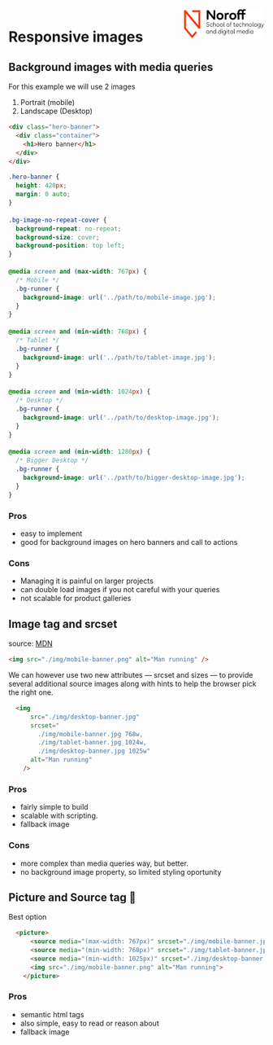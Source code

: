 <img src="./.readme/noroff-light.png" width="160" align="right">

# Responsive images

## Background images with media queries

For this example we will use 2 images

1. Portrait (mobile)
2. Landscape (Desktop)

```html
<div class="hero-banner">
  <div class="container">
    <h1>Hero banner</h1>
  </div>
</div>
```

```css
.hero-banner {
  height: 420px;
  margin: 0 auto;
}

.bg-image-no-repeat-cover {
  background-repeat: no-repeat;
  background-size: cover;
  background-position: top left;
}

@media screen and (max-width: 767px) {
  /* Mobile */
  .bg-runner {
    background-image: url('../path/to/mobile-image.jpg');
  }
}

@media screen and (min-width: 768px) {
  /* Tablet */
  .bg-runner {
    background-image: url('../path/to/tablet-image.jpg');
  }
}

@media screen and (min-width: 1024px) {
  /* Desktop */
  .bg-runner {
    background-image: url('../path/to/desktop-image.jpg');
  }
}

@media screen and (min-width: 1280px) {
  /* Bigger Desktop */
  .bg-runner {
    background-image: url('../path/to/bigger-desktop-image.jpg');
  }
}
```

### Pros

- easy to implement
- good for background images on hero banners and call to actions

### Cons

- Managing it is painful on larger projects
- can double load images if you not careful with your queries
- not scalable for product galleries

## Image tag and srcset

source: [MDN](https://developer.mozilla.org/en-US/docs/Learn/HTML/Multimedia_and_embedding/Responsive_images)

```html
<img src="./img/mobile-banner.png" alt="Man running" />
```

We can however use two new attributes — srcset and sizes — to provide several additional source images along with hints to help the browser pick the right one.

```html
  <img
      src="./img/desktop-banner.jpg"
      srcset="
        ./img/mobile-banner.jpg 768w,
        ./img/tablet-banner.jpg 1024w,
        ./img/desktop-banner.jpg 1025w"
      alt="Man running"
    />
```

### Pros

- fairly simple to build
- scalable with scripting.
- fallback image

### Cons

- more complex than media queries way, but better.
- no background image property, so limited styling oportunity


## Picture and Source tag 🦄

Best option

```html
  <picture>
      <source media="(max-width: 767px)" srcset="./img/mobile-banner.jpg">
      <source media="(min-width: 768px)" srcset="./img/tablet-banner.jpg">
      <source media="(min-width: 1025px)" srcset="./img/desktop-banner.jpg">
      <img src="./img/mobile-banner.png" alt="Man running">
    </picture>
```

### Pros

- semantic html tags
- also simple, easy to read or reason about
- fallback image
